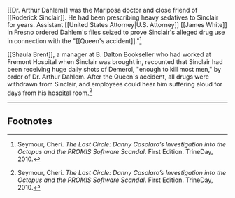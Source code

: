 [[Dr. Arthur Dahlem]] was the Mariposa doctor and close friend of [[Roderick Sinclair]]. He had been prescribing heavy sedatives to Sinclair for years. Assistant [[United States Attorney|U.S. Attorney]] [[James White]] in Fresno ordered Dahlem's files seized to prove Sinclair's alleged drug use in connection with the "[[Queen's accident]]."[^1]

[[Shaula Brent]], a manager at B. Dalton Bookseller who had worked at Fremont Hospital when Sinclair was brought in, recounted that Sinclair had been receiving huge daily shots of Demerol, "enough to kill most men," by order of Dr. Arthur Dahlem. After the Queen's accident, all drugs were withdrawn from Sinclair, and employees could hear him suffering aloud for days from his hospital room.[^1]

---
## Footnotes

[^1]: Seymour, Cheri. *The Last Circle: Danny Casolaro’s Investigation into the Octopus and the PROMIS Software Scandal*. First Edition. TrineDay, 2010.